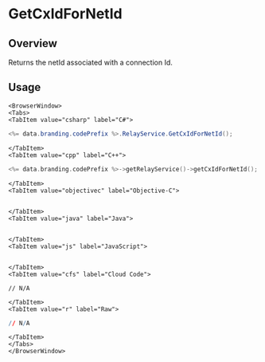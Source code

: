 # GetCxIdForNetId
## Overview
Returns the netId associated with a connection Id.

## Usage

```mdx-code-block
<BrowserWindow>
<Tabs>
<TabItem value="csharp" label="C#">
```

```csharp
<%= data.branding.codePrefix %>.RelayService.GetCxIdForNetId();
```

```mdx-code-block
</TabItem>
<TabItem value="cpp" label="C++">
```

```cpp
<%= data.branding.codePrefix %>->getRelayService()->getCxIdForNetId();
```

```mdx-code-block
</TabItem>
<TabItem value="objectivec" label="Objective-C">
```

```objectivec
```

```mdx-code-block
</TabItem>
<TabItem value="java" label="Java">
```

```java
```

```mdx-code-block
</TabItem>
<TabItem value="js" label="JavaScript">
```

```javascript
```

```mdx-code-block
</TabItem>
<TabItem value="cfs" label="Cloud Code">
```

```cfscript
// N/A
```

```mdx-code-block
</TabItem>
<TabItem value="r" label="Raw">
```

```r
// N/A
```

```mdx-code-block
</TabItem>
</Tabs>
</BrowserWindow>
```


